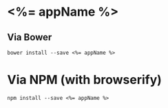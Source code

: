 # <%= appName %>

## Via Bower
```
bower install --save <%= appName %>
```

# Via NPM (with browserify)
```
npm install --save <%= appName %>
```

